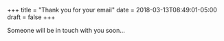 +++
title = "Thank you for your email"
date = 2018-03-13T08:49:01-05:00
draft = false
+++


Someone will be in touch with you soon...